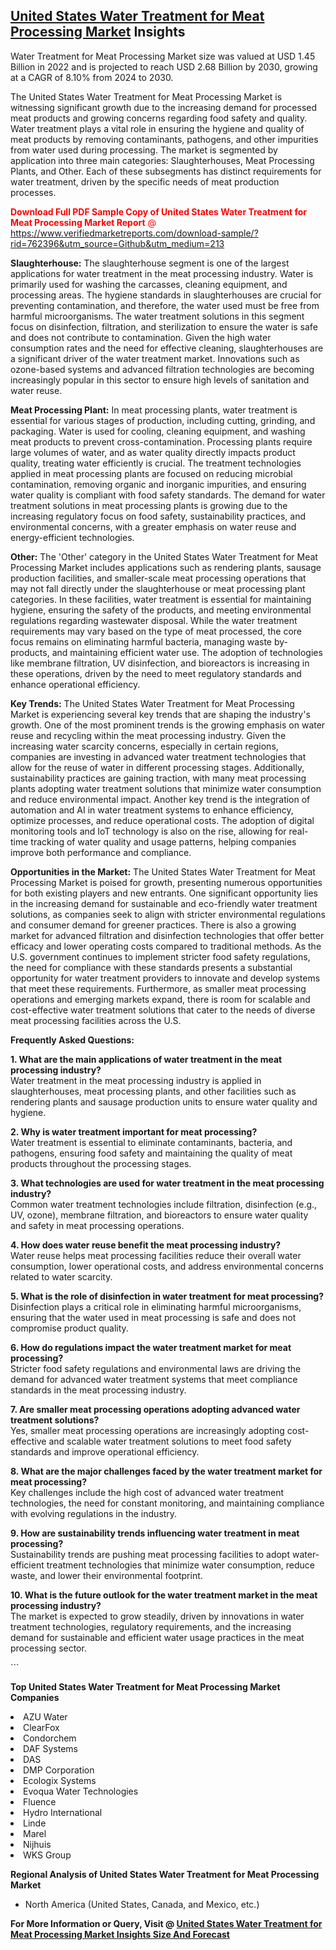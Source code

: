 <h2><a href="https://www.verifiedmarketreports.com/download-sample/?rid=762396&amp;utm_source=Github&amp;utm_medium=213" target="_blank">United States Water Treatment for Meat Processing Market</a> Insights</h2><p>Water Treatment for Meat Processing Market size was valued at USD 1.45 Billion in 2022 and is projected to reach USD 2.68 Billion by 2030, growing at a CAGR of 8.10% from 2024 to 2030.</p><p><p>The United States Water Treatment for Meat Processing Market is witnessing significant growth due to the increasing demand for processed meat products and growing concerns regarding food safety and quality. Water treatment plays a vital role in ensuring the hygiene and quality of meat products by removing contaminants, pathogens, and other impurities from water used during processing. The market is segmented by application into three main categories: Slaughterhouses, Meat Processing Plants, and Other. Each of these subsegments has distinct requirements for water treatment, driven by the specific needs of meat production processes. <p><span class=""><span style="color: #ff0000;"><strong>Download Full PDF Sample Copy of United States Water Treatment for Meat Processing Market Report</strong> @ </span><a href="https://www.verifiedmarketreports.com/download-sample/?rid=762396&amp;utm_source=Github&amp;utm_medium=213" target="_blank">https://www.verifiedmarketreports.com/download-sample/?rid=762396&amp;utm_source=Github&amp;utm_medium=213</a></span></p></p><p><strong>Slaughterhouse:</strong> The slaughterhouse segment is one of the largest applications for water treatment in the meat processing industry. Water is primarily used for washing the carcasses, cleaning equipment, and processing areas. The hygiene standards in slaughterhouses are crucial for preventing contamination, and therefore, the water used must be free from harmful microorganisms. The water treatment solutions in this segment focus on disinfection, filtration, and sterilization to ensure the water is safe and does not contribute to contamination. Given the high water consumption rates and the need for effective cleaning, slaughterhouses are a significant driver of the water treatment market. Innovations such as ozone-based systems and advanced filtration technologies are becoming increasingly popular in this sector to ensure high levels of sanitation and water reuse.<p><strong>Meat Processing Plant:</strong> In meat processing plants, water treatment is essential for various stages of production, including cutting, grinding, and packaging. Water is used for cooling, cleaning equipment, and washing meat products to prevent cross-contamination. Processing plants require large volumes of water, and as water quality directly impacts product quality, treating water efficiently is crucial. The treatment technologies applied in meat processing plants are focused on reducing microbial contamination, removing organic and inorganic impurities, and ensuring water quality is compliant with food safety standards. The demand for water treatment solutions in meat processing plants is growing due to the increasing regulatory focus on food safety, sustainability practices, and environmental concerns, with a greater emphasis on water reuse and energy-efficient technologies.<p><strong>Other:</strong> The 'Other' category in the United States Water Treatment for Meat Processing Market includes applications such as rendering plants, sausage production facilities, and smaller-scale meat processing operations that may not fall directly under the slaughterhouse or meat processing plant categories. In these facilities, water treatment is essential for maintaining hygiene, ensuring the safety of the products, and meeting environmental regulations regarding wastewater disposal. While the water treatment requirements may vary based on the type of meat processed, the core focus remains on eliminating harmful bacteria, managing waste by-products, and maintaining efficient water use. The adoption of technologies like membrane filtration, UV disinfection, and bioreactors is increasing in these operations, driven by the need to meet regulatory standards and enhance operational efficiency.<p><strong>Key Trends:</strong> The United States Water Treatment for Meat Processing Market is experiencing several key trends that are shaping the industry's growth. One of the most prominent trends is the growing emphasis on water reuse and recycling within the meat processing industry. Given the increasing water scarcity concerns, especially in certain regions, companies are investing in advanced water treatment technologies that allow for the reuse of water in different processing stages. Additionally, sustainability practices are gaining traction, with many meat processing plants adopting water treatment solutions that minimize water consumption and reduce environmental impact. Another key trend is the integration of automation and AI in water treatment systems to enhance efficiency, optimize processes, and reduce operational costs. The adoption of digital monitoring tools and IoT technology is also on the rise, allowing for real-time tracking of water quality and usage patterns, helping companies improve both performance and compliance.<p><strong>Opportunities in the Market:</strong> The United States Water Treatment for Meat Processing Market is poised for growth, presenting numerous opportunities for both existing players and new entrants. One significant opportunity lies in the increasing demand for sustainable and eco-friendly water treatment solutions, as companies seek to align with stricter environmental regulations and consumer demand for greener practices. There is also a growing market for advanced filtration and disinfection technologies that offer better efficacy and lower operating costs compared to traditional methods. As the U.S. government continues to implement stricter food safety regulations, the need for compliance with these standards presents a substantial opportunity for water treatment providers to innovate and develop systems that meet these requirements. Furthermore, as smaller meat processing operations and emerging markets expand, there is room for scalable and cost-effective water treatment solutions that cater to the needs of diverse meat processing facilities across the U.S.<p><strong>Frequently Asked Questions:</strong></p><p><strong>1. What are the main applications of water treatment in the meat processing industry?</strong><br>Water treatment in the meat processing industry is applied in slaughterhouses, meat processing plants, and other facilities such as rendering plants and sausage production units to ensure water quality and hygiene.</p><p><strong>2. Why is water treatment important for meat processing?</strong><br>Water treatment is essential to eliminate contaminants, bacteria, and pathogens, ensuring food safety and maintaining the quality of meat products throughout the processing stages.</p><p><strong>3. What technologies are used for water treatment in the meat processing industry?</strong><br>Common water treatment technologies include filtration, disinfection (e.g., UV, ozone), membrane filtration, and bioreactors to ensure water quality and safety in meat processing operations.</p><p><strong>4. How does water reuse benefit the meat processing industry?</strong><br>Water reuse helps meat processing facilities reduce their overall water consumption, lower operational costs, and address environmental concerns related to water scarcity.</p><p><strong>5. What is the role of disinfection in water treatment for meat processing?</strong><br>Disinfection plays a critical role in eliminating harmful microorganisms, ensuring that the water used in meat processing is safe and does not compromise product quality.</p><p><strong>6. How do regulations impact the water treatment market for meat processing?</strong><br>Stricter food safety regulations and environmental laws are driving the demand for advanced water treatment systems that meet compliance standards in the meat processing industry.</p><p><strong>7. Are smaller meat processing operations adopting advanced water treatment solutions?</strong><br>Yes, smaller meat processing operations are increasingly adopting cost-effective and scalable water treatment solutions to meet food safety standards and improve operational efficiency.</p><p><strong>8. What are the major challenges faced by the water treatment market for meat processing?</strong><br>Key challenges include the high cost of advanced water treatment technologies, the need for constant monitoring, and maintaining compliance with evolving regulations in the industry.</p><p><strong>9. How are sustainability trends influencing water treatment in meat processing?</strong><br>Sustainability trends are pushing meat processing facilities to adopt water-efficient treatment technologies that minimize water consumption, reduce waste, and lower their environmental footprint.</p><p><strong>10. What is the future outlook for the water treatment market in the meat processing industry?</strong><br>The market is expected to grow steadily, driven by innovations in water treatment technologies, regulatory requirements, and the increasing demand for sustainable and efficient water usage practices in the meat processing sector.</p>```</p><p><strong>Top United States Water Treatment for Meat Processing Market Companies</strong></p><div data-test-id=""><p><li>AZU Water</li><li> ClearFox</li><li> Condorchem</li><li> DAF Systems</li><li> DAS</li><li> DMP Corporation</li><li> Ecologix Systems</li><li> Evoqua Water Technologies</li><li> Fluence</li><li> Hydro International</li><li> Linde</li><li> Marel</li><li> Nijhuis</li><li> WKS Group</li></p><div><strong>Regional Analysis of&nbsp;United States Water Treatment for Meat Processing Market</strong></div><ul><li dir="ltr"><p dir="ltr">North America&nbsp;(United States, Canada, and Mexico, etc.)</p></li></ul><p><strong>For More Information or Query, Visit @&nbsp;</strong><strong><a href="https://www.verifiedmarketreports.com/product/water-treatment-for-meat-processing-market/?utm_source=Github&amp;utm_medium=213" target="_blank">United States Water Treatment for Meat Processing Market Insights Size And Forecast</a></strong></p></div>
